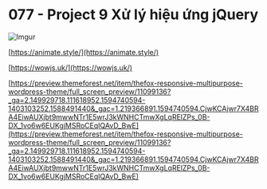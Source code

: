 # 077 - Project 9 Xử lý hiệu ứng jQuery

![Imgur](https://i.imgur.com/7DtX9Av.png)   

[https://animate.style/](https://animate.style/)

[https://wowjs.uk/](https://wowjs.uk/)

[https://preview.themeforest.net/item/thefox-responsive-multipurpose-wordpress-theme/full_screen_preview/11099136?_ga=2.149929718.111618952.1594740594-1403103252.1588491440&_gac=1.219366891.1594740594.CjwKCAjwr7X4BRA4EiwAUXjbt9mwwNTr1E5wrJ3kWNHCTmwXgLqRElZPs_0B-DX_1vo6w6EUKgjMSRoCEqIQAvD_BwE](https://preview.themeforest.net/item/thefox-responsive-multipurpose-wordpress-theme/full_screen_preview/11099136?_ga=2.149929718.111618952.1594740594-1403103252.1588491440&_gac=1.219366891.1594740594.CjwKCAjwr7X4BRA4EiwAUXjbt9mwwNTr1E5wrJ3kWNHCTmwXgLqRElZPs_0B-DX_1vo6w6EUKgjMSRoCEqIQAvD_BwE)